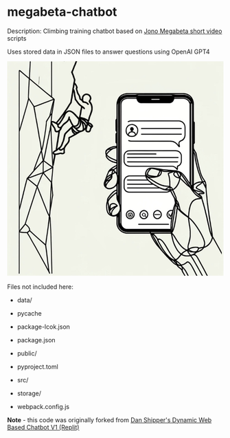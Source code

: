 # megabeta-chatbot
Description: Climbing training chatbot based on [Jono Megabeta short video](https://www.instagram.com/jono.megabeta) scripts

Uses stored data in JSON files to answer questions using OpenAI GPT4

![Chatbot Concept Demo](./climber_app_demo.jpg)


Files not included here:

  - data/
  
  - pycache
  
  - package-lcok.json
  
  - package.json
  
  - public/
  
  - pyproject.toml
  
  - src/
  
  - storage/
  
  - webpack.config.js

**Note** - this code was originally forked from [Dan Shipper's Dynamic Web Based Chatbot V1 (Replit)](https://replit.com/@DanShipper1/A-Dynamic-Web-Based-Agent-Chatbot?v=1)

